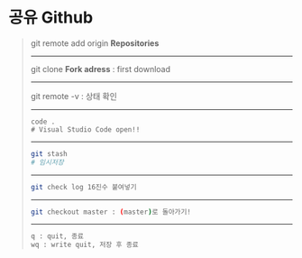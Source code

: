 # 공유 Github

>git remote add origin **Repositories**
>
>---
>
>git clone **Fork adress** : first download
>
>---
>
>git remote -v  : 상태 확인
>
>---
>
>```visual basic
>code .
># Visual Studio Code open!!
>```
>
>---
>
>```bash
>git stash
># 임시저장
>```
>
>---
>
>```bash
>git check log 16진수 붙여넣기
>```
>
>---
>
>```bash
>git checkout master : (master)로 돌아가기!
>```
>
>---
>
>```bash
>q : quit, 종료
>wq : write quit, 저장 후 종료
>```
>
>